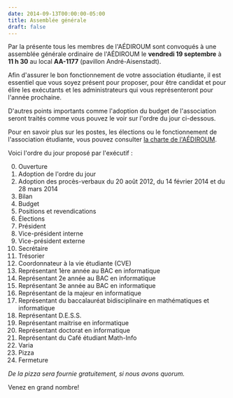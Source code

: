 ```yaml
---
date: 2014-09-13T00:00:00-05:00
title: Assemblée générale
draft: false
---
```


Par la présente tous les membres de l'AÉDIROUM sont convoqués à une assemblée générale ordinaire de l'AÉDIROUM le **vendredi 19 septembre** à **11 h 30** au local **AA-1177** (pavillon André-Aisenstadt).

Afin d'assurer le bon fonctionnement de votre association étudiante, il est essentiel que vous soyez présent pour proposer, pour être candidat et pour élire les exécutants et les administrateurs qui vous représenteront pour l'année prochaine.

D'autres points importants comme l'adoption du budget de l'association seront traités comme vous pouvez le voir sur l'ordre du jour ci-dessous.

Pour en savoir plus sur les postes, les élections ou le fonctionnement de l'association étudiante, vous pouvez consulter [la charte de l'AÉDIROUM](/documents/charte.pdf).

Voici l'ordre du jour proposé par l'exécutif :

0. Ouverture
1. Adoption de l'ordre du jour
2. Adoption des procès-verbaux du 20 août 2012, du 14 février 2014 et du 28 mars 2014
3. Bilan
4. Budget
5. Positions et revendications
6. Élections
  1. Président
  2. Vice-président interne
  3. Vice-président externe
  4. Secrétaire
  5. Trésorier
  6. Coordonnateur à la vie étudiante (CVE)
  7. Représentant 1ère année au BAC en informatique
  8. Représentant 2e année au BAC en informatique
  9. Représentant 3e année au BAC en informatique
  10. Représentant de la majeur en informatique
  11. Représentant du baccalauréat bidisciplinaire en mathématiques et informatique
  12. Représentant D.E.S.S.
  13. Représentant maitrise en informatique
  14. Représentant doctorat en informatique
  15. Représentant du Café étudiant Math-Info
7. Varia
8. Pizza
9. Fermeture

*De la pizza sera fournie gratuitement, si nous avons quorum.*

Venez en grand nombre!
